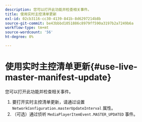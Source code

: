 ```yaml
---
description: 您可以打开此功能并检查相关事件。
title: 使用实时主控清单更新
exl-id: 02cb3116-cc30-4139-841b-8d6297214b8b
source-git-commit: be43bbbd1051886c8979ff590a3197b2a7249b6a
workflow-type: tm+mt
source-wordcount: '56'
ht-degree: 0%

---
```


# 使用实时主控清单更新{#use-live-master-manifest-update}

您可以打开此功能并检查相关事件。

1. 要打开实时主控清单更新，请通过设置 `NetworkConfiguration.masterUpdateInterval` 属性。
1. （可选）通过侦听 `MediaPlayerItemEvent.MASTER_UPDATED` 事件。
